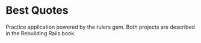 # Best Quotes

Practice application powered by the rulers gem. Both projects are described in the Rebuilding Rails book.
